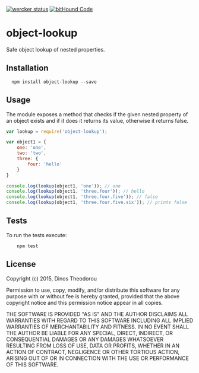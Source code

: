 [![wercker status](https://app.wercker.com/status/8e89a5f826d71ce848cce7c97116372f/s "wercker status")](https://app.wercker.com/project/bykey/8e89a5f826d71ce848cce7c97116372f)
[![bitHound Code](https://www.bithound.io/github/dinostheo/object-lookup/badges/code.svg)](https://www.bithound.io/github/dinostheo/object-lookup)

# object-lookup
Safe object lookup of nested properties.

## Installation
```
  npm install object-lookup --save
```

## Usage

The module exposes a method that checks if the given nested property of an object exists and if it does it returns its value, otherwise it returns false.

```js
var lookup = require('object-lookup');

var object1 = {
    one: 'one',
    two: 'two',
    three: {
        four: 'hello'
    }
}

console.log(lookup(object1, 'one')); // one
console.log(lookup(object1, 'three.four')); // hello
console.log(lookup(object1, 'three.four.five')); // false
console.log(lookup(object1, 'three.four.five.six')); // prints false

```

## Tests
To run the tests execute:
```
    npm test
```

## License

Copyright (c) 2015, Dinos Theodorou

Permission to use, copy, modify, and/or distribute this software for any
purpose with or without fee is hereby granted, provided that the above
copyright notice and this permission notice appear in all copies.

THE SOFTWARE IS PROVIDED "AS IS" AND THE AUTHOR DISCLAIMS ALL WARRANTIES
WITH REGARD TO THIS SOFTWARE INCLUDING ALL IMPLIED WARRANTIES OF
MERCHANTABILITY AND FITNESS. IN NO EVENT SHALL THE AUTHOR BE LIABLE FOR
ANY SPECIAL, DIRECT, INDIRECT, OR CONSEQUENTIAL DAMAGES OR ANY DAMAGES
WHATSOEVER RESULTING FROM LOSS OF USE, DATA OR PROFITS, WHETHER IN AN
ACTION OF CONTRACT, NEGLIGENCE OR OTHER TORTIOUS ACTION, ARISING OUT OF
OR IN CONNECTION WITH THE USE OR PERFORMANCE OF THIS SOFTWARE.
